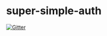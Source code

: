 # super-simple-auth

[![Gitter](https://badges.gitter.im/dbroadhurst/super-simple-auth.svg)](https://gitter.im/dbroadhurst/super-simple-auth?utm_source=badge&utm_medium=badge&utm_campaign=pr-badge&utm_content=badge)